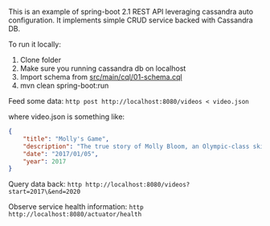 This is an example of spring-boot 2.1 REST API leveraging cassandra auto configuration.
It implements simple CRUD service backed with Cassandra DB.

To run it locally:
1. Clone folder
2. Make sure you running cassandra db on localhost
3. Import schema from [src/main/cql/01-schema.cql](src/main/cql/01-schema.cql)
4. mvn clean spring-boot:run

Feed some data:
`http post http://localhost:8080/videos < video.json`

where video.json is something like:
```JSON
{
	"title": "Molly's Game",
	"description": "The true story of Molly Bloom, an Olympic-class skier who ran the world's most exclusive high-stakes poker game and became an FBI target.",
	"date": "2017/01/05",
	"year": 2017	
}
```

Query data back:
`http http://localhost:8080/videos?start=2017\&end=2020`

Observe service health information:
`http http://localhost:8080/actuator/health`
